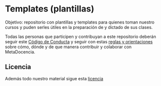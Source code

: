 # Templates (plantillas)

Objetivo: repositorio con plantillas y templates para quienes toman nuestro cursos y puden serles útiles en la preparación de y dictado de sus clases.

Todas las personas que participen y contribuyan a este repositorio deberán seguir este [Código de Conducta](https://github.com/MetaDocencia/docs/blob/master/C%C3%93DIGO-DE-CONDUCTA.md) y seguir con estas [reglas y orientaciones](https://github.com/MetaDocencia/docs/blob/master/CONTRIBUIR.md) sobre cómo, dónde y de que manera contribuir y colaborar con MetaDocencia.

## Licencia

Además todo nuestro material sigue esta [licencia](https://github.com/MetaDocencia/docs/blob/master/LICENCIA.md)

